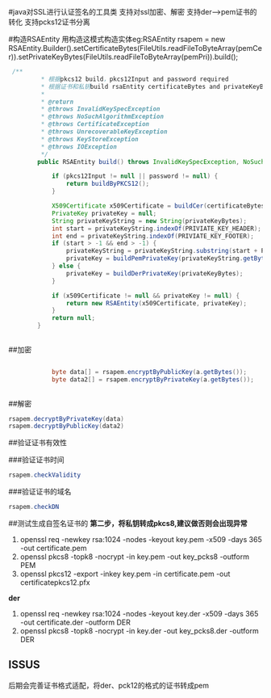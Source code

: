 #java对SSL进行认证签名的工具类
支持对ssl加密、解密
支持der-->pem证书的转化
支持pcks12证书分离


#构造RSAEntity
用构造这模式构造实体eg:RSAEntity rsapem = new RSAEntity.Builder().setCertificateBytes(FileUtils.readFileToByteArray(pemCer)).setPrivateKeyBytes(FileUtils.readFileToByteArray(pemPri)).build();
                         
```java
 /**
         * 根据pkcs12 build，pkcs12Input and password required
         * 根据证书和私钥build rsaEntity certificateBytes and privateKeyBytes required
         *
         * @return
         * @throws InvalidKeySpecException
         * @throws NoSuchAlgorithmException
         * @throws CertificateException
         * @throws UnrecoverableKeyException
         * @throws KeyStoreException
         * @throws IOException
         */
        public RSAEntity build() throws InvalidKeySpecException, NoSuchAlgorithmException, CertificateException, UnrecoverableKeyException, KeyStoreException, IOException {

            if (pkcs12Input != null || password != null) {
                return buildByPKCS12();
            }

            X509Certificate x509Certificate = buildCer(certificateBytes);
            PrivateKey privateKey = null;
            String privateKeyString = new String(privateKeyBytes);
            int start = privateKeyString.indexOf(PRIVIATE_KEY_HEADER);
            int end = privateKeyString.indexOf(PRIVIATE_KEY_FOOTER);
            if (start > -1 && end > -1) {
                privateKeyString = privateKeyString.substring(start + PRIVIATE_KEY_HEADER.length(), end + 1);
                privateKey = buildPemPrivateKey(privateKeyString.getBytes());
            } else {
                privateKey = buildDerPrivateKey(privateKeyBytes);
            }

            if (x509Certificate != null && privateKey != null) {
                return new RSAEntity(x509Certificate, privateKey);
            }
            return null;
        }
        
```

##加密
```java

            byte data[] = rsapem.encryptByPublicKey(a.getBytes());
            byte data2[] = rsapem.encryptByPrivateKey(a.getBytes());
   
```

##解密
```java
rsapem.decryptByPrivateKey(data)
rsapem.decryptByPublicKey(data2)
```

##验证证书有效性

###验证证书时间
```java
rsapem.checkValidity
```


###验证证书的域名
```java
rsapem.checkDN
```



##测试生成自签名证书的
<b>第二步，将私钥转成pkcs8,建议做否则会出现异常</b>
1. openssl req -newkey rsa:1024 -nodes -keyout key.pem -x509 -days 365 -out certificate.pem
2. openssl pkcs8 -topk8 -nocrypt -in key.pem -out key_pcks8 -outform PEM
3. openssl pkcs12 -export -inkey key.pem -in certificate.pem -out certificatepkcs12.pfx  

<b>der</b>
1. openssl req -newkey rsa:1024 -nodes -keyout key.der -x509 -days 365 -out certificate.der -outform DER
2. openssl pkcs8 -topk8 -nocrypt -in key.der -out key_pcks8.der -outform DER

## ISSUS
后期会完善证书格式适配，将der、pck12的格式的证书转成pem